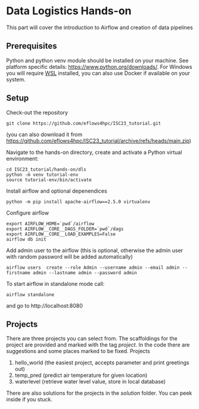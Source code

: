 # Data Logistics Hands-on

This part will cover the introduction to Airflow and creation of data pipelines

## Prerequisites
Python and python venv module should be installed on your machine. See platform specific details: https://www.python.org/downloads/. For Windows you will require [WSL](https://learn.microsoft.com/en-us/windows/wsl/install) installed, you can also use Docker if available on your system. 

## Setup
Check-out the repository
```
git clone https://github.com/eflows4hpc/ISC23_tutorial.git
```
(you can also download it from https://github.com/eflows4hpc/ISC23_tutorial/archive/refs/heads/main.zip)


Navigate to the hands-on directory, create and activate a Python virtual environment:
```
cd ISC23_tutorial/hands-on/dls
python -m venv tutorial-env
source tutorial-env/bin/activate
```

Install airflow and optional depenendices
```
python -m pip install apache-airflow==2.5.0 virtualenv
```

Configure airflow
```
export AIRFLOW_HOME=`pwd`/airflow 
export AIRFLOW__CORE__DAGS_FOLDER=`pwd`/dags
export AIRFLOW__CORE__LOAD_EXAMPLES=False
airflow db init 
```

Add admin user to the airflow (this is optional, otherwise the admin user with random password will be added automatically)
```
airflow users  create --role Admin --username admin --email admin --firstname admin --lastname admin --password admin
```

To start airflow in standalone mode call:
```
airflow standalone
```

and go to http://localhost:8080


## Projects
There are three projects you can select from. The scaffoldings for the project are provided and marked with the tag *project*. In the code there are suggestions and some places marked to be fixed. Projects

1. hello_world (the easiest project, accepts parameter and print greetings out)
2. temp_pred (predict air temperature for given location)
3. waterlevel (retrieve water level value, store in local database)

There are also solutions for the projects in the *solution* folder. You can peek inside if you stuck.

